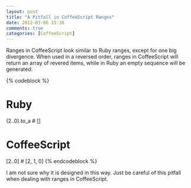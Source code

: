 ```yaml
---
layout: post
title: "A Pitfall in CoffeeScript Ranges"
date: 2012-03-06 15:38
comments: true
categories: [CoffeeScript]
---
```


Ranges in CoffeeScript look similar to Ruby ranges, except for one big divergence. When used in a reversed order, ranges in CoffeeScript will return an array of revered items, while in Ruby an empty sequence will be generated:

{% codeblock %}
# Ruby
(2..0).to_a  # []

# CoffeeScript
[2..0] # [2, 1, 0]
{% endcodeblock %}

I am not sure why it is designed in this way. Just be careful of this pitfall when dealing with ranges in CoffeeScript.
